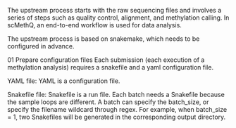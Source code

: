The upstream process starts with the raw sequencing files and involves a series of steps such as quality control, alignment, and methylation calling. In scMethQ, an end-to-end workflow is used for data analysis.

The upstream process is based on snakemake, which needs to be configured in advance.

01 Prepare configuration files
Each submission (each execution of a methylation analysis) requires a snakefile and a yaml configuration file.

YAML file:
YAML is a configuration file.

Snakefile file:
Snakefile is a run file.
Each batch needs a Snakefile because the sample loops are different.
A batch can specify the batch_size, or specify the filename wildcard through regex.
For example, when batch_size = 1, two Snakefiles will be generated in the corresponding output directory.
